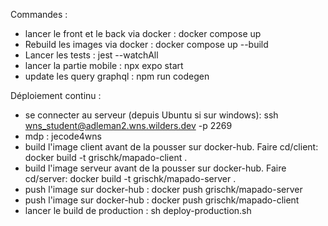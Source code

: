 Commandes : 
  - lancer le front et le back via docker : docker compose up 
  - Rebuild les images via docker : docker compose up --build
  - Lancer les tests : jest --watchAll
  - lancer la partie mobile : npx expo start 
  - update les query graphql : npm run codegen 


Déploiement continu : 
  - se connecter au serveur (depuis Ubuntu si sur windows): ssh wns_student@adleman2.wns.wilders.dev -p 2269
  - mdp : jecode4wns
  - build l'image client avant de la pousser sur docker-hub. Faire cd/client: docker build -t grischk/mapado-client .
  - build l'image serveur avant de la pousser sur docker-hub. Faire cd/server: docker build -t grischk/mapado-server .
  - push l'image sur docker-hub : docker push grischk/mapado-server
  - push l'image sur docker-hub : docker push grischk/mapado-client
  - lancer le build de production : sh deploy-production.sh


